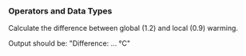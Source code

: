 ### Operators and Data Types

Calculate the difference between global (1.2) and local (0.9) warming.

Output should be:
"Difference: ... °C"